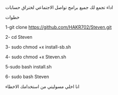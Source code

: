 اداء تجمع لك جميع برامج تواصل الاجتماعي لختراق حسابات 


خطوات


1-git clone https://github.com/HAKR702/Steven.git

2- cd Steven

3- sudo chmod +x install-sb.sh


4- sudo chmod +x Steven.sh


5-sudo bash install.sh


6- sudo bash Steven


 انا اخلي مسوليتي من استخدامك الاخطاء
